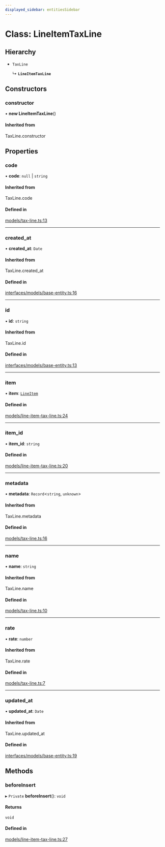 ```yaml
---
displayed_sidebar: entitiesSidebar
---
```


# Class: LineItemTaxLine

## Hierarchy

- `TaxLine`

  ↳ **`LineItemTaxLine`**

## Constructors

### constructor

• **new LineItemTaxLine**()

#### Inherited from

TaxLine.constructor

## Properties

### code

• **code**: ``null`` \| `string`

#### Inherited from

TaxLine.code

#### Defined in

[models/tax-line.ts:13](https://github.com/medusajs/medusa/blob/418ff2a33/packages/medusa/src/models/tax-line.ts#L13)

___

### created\_at

• **created\_at**: `Date`

#### Inherited from

TaxLine.created\_at

#### Defined in

[interfaces/models/base-entity.ts:16](https://github.com/medusajs/medusa/blob/418ff2a33/packages/medusa/src/interfaces/models/base-entity.ts#L16)

___

### id

• **id**: `string`

#### Inherited from

TaxLine.id

#### Defined in

[interfaces/models/base-entity.ts:13](https://github.com/medusajs/medusa/blob/418ff2a33/packages/medusa/src/interfaces/models/base-entity.ts#L13)

___

### item

• **item**: [`LineItem`](LineItem.md)

#### Defined in

[models/line-item-tax-line.ts:24](https://github.com/medusajs/medusa/blob/418ff2a33/packages/medusa/src/models/line-item-tax-line.ts#L24)

___

### item\_id

• **item\_id**: `string`

#### Defined in

[models/line-item-tax-line.ts:20](https://github.com/medusajs/medusa/blob/418ff2a33/packages/medusa/src/models/line-item-tax-line.ts#L20)

___

### metadata

• **metadata**: `Record`<`string`, `unknown`\>

#### Inherited from

TaxLine.metadata

#### Defined in

[models/tax-line.ts:16](https://github.com/medusajs/medusa/blob/418ff2a33/packages/medusa/src/models/tax-line.ts#L16)

___

### name

• **name**: `string`

#### Inherited from

TaxLine.name

#### Defined in

[models/tax-line.ts:10](https://github.com/medusajs/medusa/blob/418ff2a33/packages/medusa/src/models/tax-line.ts#L10)

___

### rate

• **rate**: `number`

#### Inherited from

TaxLine.rate

#### Defined in

[models/tax-line.ts:7](https://github.com/medusajs/medusa/blob/418ff2a33/packages/medusa/src/models/tax-line.ts#L7)

___

### updated\_at

• **updated\_at**: `Date`

#### Inherited from

TaxLine.updated\_at

#### Defined in

[interfaces/models/base-entity.ts:19](https://github.com/medusajs/medusa/blob/418ff2a33/packages/medusa/src/interfaces/models/base-entity.ts#L19)

## Methods

### beforeInsert

▸ `Private` **beforeInsert**(): `void`

#### Returns

`void`

#### Defined in

[models/line-item-tax-line.ts:27](https://github.com/medusajs/medusa/blob/418ff2a33/packages/medusa/src/models/line-item-tax-line.ts#L27)
